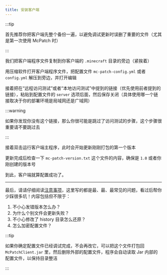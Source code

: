 ```yaml
---
title: 安装客户端
---
```

:::tip

首先推荐你把客户端先整个备份一遍，以避免调试更新时误删了重要的文件（尤其是第一次使用 McPatch 时）

:::

我们把客户端程序文件复制到你客户端的 `.minecraft` 目录的旁边（紧挨着）

用压缩软件打开客户端程序文件，把配置文件 `mc-patch-config.yml` 或者 `config.yml` 解压到旁边，并打开编辑

接着把在“远程访问测试”或者“本地访问测试”中提到的链接（优先使用前者提到的链接），粘贴到配置文件的 `server` 选项后面，然后保存关闭（具体使用哪一个链接取决于你的部署环境是局域网还是广域网）

:::warning

如果你发现你没有这个链接，那么你很可能是跳过了访问测试的步骤，这个步骤很重要请不要跳过去

:::

接着双击运行客户端主程序，此时会开始更新刚刚打包的第一个版本

更新完成后检查一下 `mc-patch-version.txt` 这个文件的内容，确保是 `1.0` 或者你刚创建的版本号

到此，客户端就算配置成功了。

---

最后，请请仔细阅读[注意事项](../guide/caution.md)，这里写的都是最、最、最常见的问题，看过后帮你少踩很多坑！内容包括但不限于：

1. 不小心发错版本怎么办？
2. 为什么个别文件会更新失败？
3. 不小心修改了 history 目录怎么还原？
4. 怎么加密配置文件？

:::tip

如果你确定配置文件已经调试完成，不会再改它，可以把这个文件打包回 `McPatchClient.jar` 里，然后删除外部的配置文件，程序会自动读取 Jar 内部的配置文件，以保持目录整洁

:::
